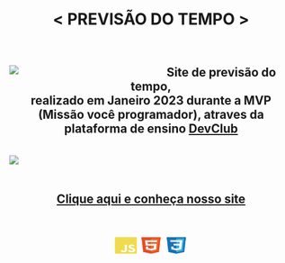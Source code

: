 <h1 align="center">< PREVISÃO DO TEMPO ></h1>
<br>
<div><img align="left" width="250px" src="https://github.com/MrSalis/Proj.-Previs-o-do-tempo/blob/master/arte-mvp-previs%C3%A3o-do-tempo.jpg?raw=true"/>
<h2 align="center" font-size: 10px>Site de previsão do tempo,<br>realizado em Janeiro 2023 durante a MVP (Missão você programador), atraves da plataforma de ensino <a href="https://rodolfomori.com.br/devclub">DevClub</a></h2>
</div>
<br>
<div>
<img width="63%" src="https://github.com/MrSalis/Proj.-Previs-o-do-tempo/blob/master/mockup-site-previs%C3%A3o-do-tempo.png?raw=true"/>
</div>
<br>
<h2 align="center"><a href="https://previsaodotempo-dev.netlify.app/">Clique aqui e conheça nosso site</a><h2/>
<div align="center" style="display: inline_block"><br>
  <img align="center" alt="Rafa-Js" height="30" width="40" src="https://raw.githubusercontent.com/devicons/devicon/master/icons/javascript/javascript-plain.svg">
  <img align="center" alt="Rafa-HTML" height="30" width="40" src="https://raw.githubusercontent.com/devicons/devicon/master/icons/html5/html5-original.svg">
  <img align="center" alt="Rafa-CSS" height="30" width="40" src="https://raw.githubusercontent.com/devicons/devicon/master/icons/css3/css3-original.svg">
 
</div>
